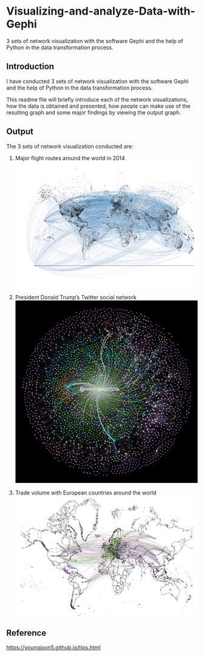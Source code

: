 # Visualizing-and-analyze-Data-with-Gephi
3 sets of network visualization with the software Gephi and the help of Python in the data transformation process.

## Introduction
I have conducted 3 sets of network visualization with the software Gephi and the help of Python in the data transformation process.

This readme file will briefly introduce each of the network visualizations, how the data is obtained and presented, how people can make use of the resulting graph and some major findings by viewing the output graph.

## Output
The 3 sets of network visualization conducted are:
1. Major flight routes around the world in 2014
[![name](flights_output.png)](https://github.com/Felix-Ku/Visualizing-and-analyze-Data-with-Gephi/tree/main/Major%20flight%20routes)
2. President Donald Trump’s Twitter social network
[![name](Output_Trump.png)](https://github.com/Felix-Ku/Visualizing-and-analyze-Data-with-Gephi/tree/main/President%20Donald%20Trump%E2%80%99s%20Twitter%20social%20network)

3. Trade volume with European countries around the world
[![name](Output_Trade.png)](https://github.com/Felix-Ku/Visualizing-and-analyze-Data-with-Gephi/tree/main/Trade%20volume%20with%20European%20countries)

## Reference
https://youngjoon5.github.io/tips.html
